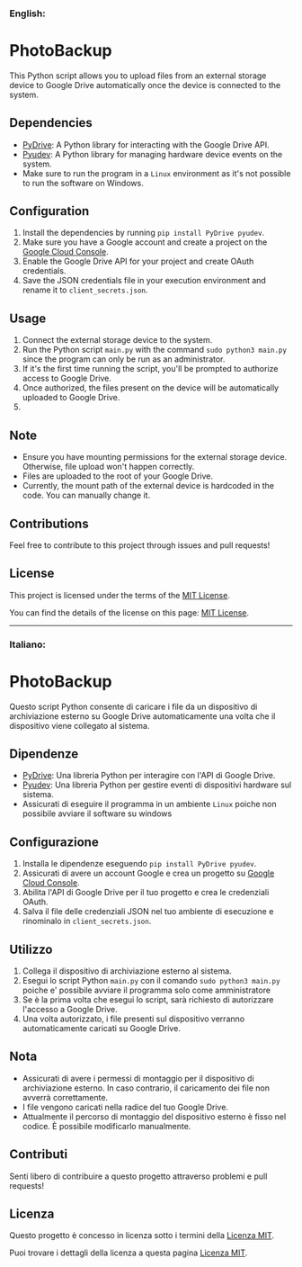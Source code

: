 
### English:

# PhotoBackup

This Python script allows you to upload files from an external storage device to Google Drive automatically once the device is connected to the system.

## Dependencies

- [PyDrive](https://pythonhosted.org/PyDrive/): A Python library for interacting with the Google Drive API.
- [Pyudev](https://pyudev.readthedocs.io/en/latest/): A Python library for managing hardware device events on the system.
- Make sure to run the program in a `Linux` environment as it's not possible to run the software on Windows.

## Configuration

1. Install the dependencies by running `pip install PyDrive pyudev`.
2. Make sure you have a Google account and create a project on the [Google Cloud Console](https://console.cloud.google.com/).
3. Enable the Google Drive API for your project and create OAuth credentials.
4. Save the JSON credentials file in your execution environment and rename it to `client_secrets.json`.

## Usage

1. Connect the external storage device to the system.
2. Run the Python script `main.py` with the command `sudo python3 main.py` since the program can only be run as an administrator.
3. If it's the first time running the script, you'll be prompted to authorize access to Google Drive.
4. Once authorized, the files present on the device will be automatically uploaded to Google Drive.
5. 
## Note

- Ensure you have mounting permissions for the external storage device. Otherwise, file upload won't happen correctly.
- Files are uploaded to the root of your Google Drive.
- Currently, the mount path of the external device is hardcoded in the code. You can manually change it.

## Contributions

Feel free to contribute to this project through issues and pull requests!

## License
This project is licensed under the terms of the [MIT License](LICENSE).

You can find the details of the license on this page: [MIT License](https://opensource.org/licenses/MIT).


---

### Italiano:

# PhotoBackup

Questo script Python consente di caricare i file da un dispositivo di archiviazione esterno su Google Drive automaticamente una volta che il dispositivo viene collegato al sistema.

## Dipendenze

- [PyDrive](https://pythonhosted.org/PyDrive/): Una libreria Python per interagire con l'API di Google Drive.
- [Pyudev](https://pyudev.readthedocs.io/en/latest/): Una libreria Python per gestire eventi di dispositivi hardware sul sistema.
- Assicurati di eseguire il programma in un ambiente `Linux` poiche non possibile avviare il software su windows

## Configurazione

1. Installa le dipendenze eseguendo `pip install PyDrive pyudev`.
2. Assicurati di avere un account Google e crea un progetto su [Google Cloud Console](https://console.cloud.google.com/).
3. Abilita l'API di Google Drive per il tuo progetto e crea le credenziali OAuth.
4. Salva il file delle credenziali JSON nel tuo ambiente di esecuzione e rinominalo in `client_secrets.json`.

## Utilizzo

1. Collega il dispositivo di archiviazione esterno al sistema.
2. Esegui lo script Python `main.py` con il comando `sudo python3 main.py` poiche e' possibile avviare il programma solo come amministratore
3. Se è la prima volta che esegui lo script, sarà richiesto di autorizzare l'accesso a Google Drive.
4. Una volta autorizzato, i file presenti sul dispositivo verranno automaticamente caricati su Google Drive.

## Nota

- Assicurati di avere i permessi di montaggio per il dispositivo di archiviazione esterno. In caso contrario, il caricamento dei file non avverrà correttamente.
- I file vengono caricati nella radice del tuo Google Drive.
- Attualmente il percorso di montaggio del dispositivo esterno è fisso nel codice. È possibile modificarlo manualmente.

## Contributi

Senti libero di contribuire a questo progetto attraverso problemi e pull requests!

## Licenza

Questo progetto è concesso in licenza sotto i termini della [Licenza MIT](LICENSE).

Puoi trovare i dettagli della licenza a questa pagina [Licenza MIT](https://opensource.org/licenses/).

